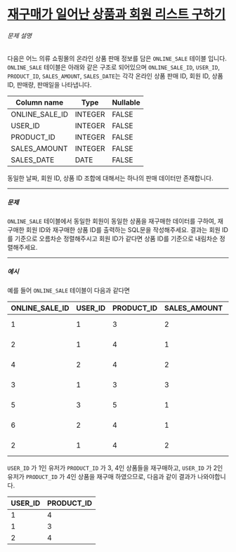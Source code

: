 # [재구매가 일어난 상품과 회원 리스트 구하기](https://school.programmers.co.kr/learn/courses/30/lessons/131536)


###### 문제 설명


다음은 어느 의류 쇼핑몰의 온라인 상품 판매 정보를 담은 `ONLINE_SALE` 테이블 입니다. `ONLINE_SALE` 테이블은 아래와 같은 구조로 되어있으며 `ONLINE_SALE_ID`, `USER_ID`, `PRODUCT_ID`, `SALES_AMOUNT`, `SALES_DATE`는 각각 온라인 상품 판매 ID, 회원 ID, 상품 ID, 판매량, 판매일을 나타냅니다.




| Column name | Type | Nullable |
| --- | --- | --- |
| ONLINE\_SALE\_ID | INTEGER | FALSE |
| USER\_ID | INTEGER | FALSE |
| PRODUCT\_ID | INTEGER | FALSE |
| SALES\_AMOUNT | INTEGER | FALSE |
| SALES\_DATE | DATE | FALSE |


동일한 날짜, 회원 ID, 상품 ID 조합에 대해서는 하나의 판매 데이터만 존재합니다.




---


##### 문제


`ONLINE_SALE` 테이블에서 동일한 회원이 동일한 상품을 재구매한 데이터를 구하여, 재구매한 회원 ID와 재구매한 상품 ID를 출력하는 SQL문을 작성해주세요. 결과는 회원 ID를 기준으로 오름차순 정렬해주시고 회원 ID가 같다면 상품 ID를 기준으로 내림차순 정렬해주세요.




---


##### 예시


예를 들어 `ONLINE_SALE` 테이블이 다음과 같다면




| ONLINE\_SALE\_ID | USER\_ID | PRODUCT\_ID | SALES\_AMOUNT | SALES\_DATE |
| --- | --- | --- | --- | --- |
| 1 | 1 | 3 | 2 | 2022\-02\-25 |
| 2 | 1 | 4 | 1 | 2022\-03\-01 |
| 4 | 2 | 4 | 2 | 2022\-03\-12 |
| 3 | 1 | 3 | 3 | 2022\-03\-31 |
| 5 | 3 | 5 | 1 | 2022\-04\-03 |
| 6 | 2 | 4 | 1 | 2022\-04\-06 |
| 2 | 1 | 4 | 2 | 2022\-05\-11 |


`USER_ID` 가 1인 유저가 `PRODUCT_ID` 가 3, 4인 상품들을 재구매하고, `USER_ID` 가 2인 유저가 `PRODUCT_ID` 가 4인 상품을 재구매 하였으므로, 다음과 같이 결과가 나와야합니다.




| USER\_ID | PRODUCT\_ID |
| --- | --- |
| 1 | 4 |
| 1 | 3 |
| 2 | 4 |


